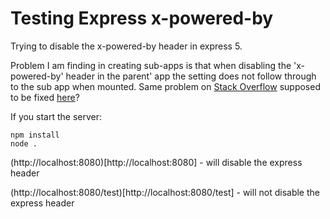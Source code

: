 # Testing Express x-powered-by

Trying to disable the x-powered-by header in express 5.

Problem I am finding in creating sub-apps is that when disabling the 'x-powered-by' header in the
parent' app the setting does not follow through to the sub app when mounted. Same problem on [Stack Overflow](http://stackoverflow.com/questions/14285050/broke-up-express-app-into-submodules-now-my-custom-x-powered-by-does-not-wor) supposed to be fixed [here](https://github.com/strongloop/express/commit/fa8eec449bf406cebd7a92d376a098a39a804879)?


If you start the server:

```shell
npm install
node .
```

(http://localhost:8080)[http://localhost:8080] - will disable the express header

(http://localhost:8080/test)[http://localhost:8080/test] - will not disable the express header
